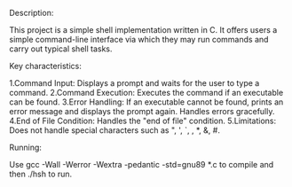 Description:

This project is a simple shell implementation written in C. It offers users a simple command-line interface via which they may run commands and carry out typical shell tasks.

Key characteristics:

1.Command Input:
Displays a prompt and waits for the user to type a command.
2.Command Execution:
Executes the command if an executable can be found.
3.Error Handling:
If an executable cannot be found, prints an error message and displays the prompt again.
Handles errors gracefully.
4.End of File Condition:
Handles the "end of file" condition.
5.Limitations:
Does not handle special characters such as ", ', `, , *, &, #.
	
Running:

Use gcc -Wall -Werror -Wextra -pedantic -std=gnu89 *.c to compile and then ./hsh to run.



